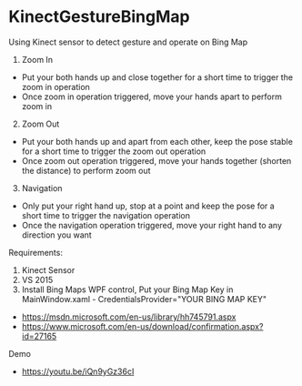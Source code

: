 # KinectGestureBingMap
Using Kinect sensor to detect gesture and operate on Bing Map

1. Zoom In
 - Put your both hands up and close together for a short time to trigger the zoom in operation
 - Once zoom in operation triggered, move your hands apart to perform zoom in 

2. Zoom Out
 - Put your both hands up and apart from each other, keep the pose stable for a short time to trigger the zoom out operation 
 - Once zoom out operation triggered, move your hands together (shorten the distance) to perform zoom out
 
3. Navigation
 - Only put your right hand up, stop at a point and keep the pose for a short time to trigger the navigation operation
 - Once the navigation operation triggered, move your right hand to any direction you want
 
 Requirements:
 
 1. Kinect Sensor
 2. VS 2015
 3. Install Bing Maps WPF control, Put your Bing Map Key in MainWindow.xaml - CredentialsProvider="YOUR BING MAP KEY"
 - https://msdn.microsoft.com/en-us/library/hh745791.aspx
 - https://www.microsoft.com/en-us/download/confirmation.aspx?id=27165

Demo
- https://youtu.be/iQn9yGz36cI
